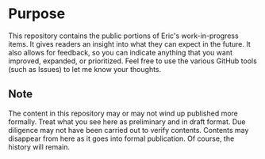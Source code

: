 # Purpose

This repository contains the public portions of Eric's work-in-progress items. It gives readers an insight into what they can expect in the future. It also allows for feedback, so you can indicate anything that you want improved, expanded, or prioritized. Feel free to use the various GitHub tools (such as Issues) to let me know your thoughts.

## Note

The content in this repository may or may not wind up published more formally. Treat what you see here as preliminary and in draft format. Due diligence may not have been carried out to verify contents. Contents may disappear from here as it goes into formal publication. Of course, the history will remain.
